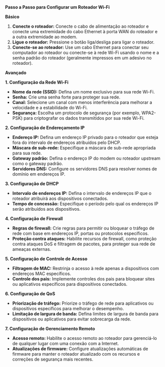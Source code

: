 **Passo a Passo para Configurar um Roteador Wi-Fi**

**Básico**

1. **Conecte o roteador:** Conecte o cabo de alimentação ao roteador e conecte uma extremidade do cabo Ethernet à porta WAN do roteador e a outra extremidade ao modem.
2. **Ligue o roteador:** Pressione o botão liga/desliga para ligar o roteador.
3. **Conecte-se ao roteador:** Use um cabo Ethernet para conectar seu computador ao roteador ou conecte-se à rede Wi-Fi usando o nome e a senha padrão do roteador (geralmente impressos em um adesivo no roteador).

**Avançado**

**1. Configuração da Rede Wi-Fi**

* **Nome da rede (SSID):** Defina um nome exclusivo para sua rede Wi-Fi.
* **Senha:** Crie uma senha forte para proteger sua rede.
* **Canal:** Selecione um canal com menos interferência para melhorar a velocidade e a estabilidade do Wi-Fi.
* **Segurança:** Escolha um protocolo de segurança (por exemplo, WPA2-PSK) para criptografar os dados transmitidos por sua rede Wi-Fi.

**2. Configuração de Endereçamento IP**

* **Endereço IP:** Defina um endereço IP privado para o roteador que esteja fora do intervalo de endereços atribuídos pelo DHCP.
* **Máscara de sub-rede:** Especifique a máscara de sub-rede apropriada para sua rede.
* **Gateway padrão:** Defina o endereço IP do modem ou roteador upstream como o gateway padrão.
* **Servidores DNS:** Configure os servidores DNS para resolver nomes de domínio em endereços IP.

**3. Configuração de DHCP**

* **Intervalo de endereços IP:** Defina o intervalo de endereços IP que o roteador atribuirá aos dispositivos conectados.
* **Tempo de concessão:** Especifique o período pelo qual os endereços IP serão atribuídos aos dispositivos.

**4. Configuração de Firewall**

* **Regras de firewall:** Crie regras para permitir ou bloquear o tráfego de rede com base em endereços IP, portas ou protocolos específicos.
* **Proteção contra ataques:** Habilite recursos de firewall, como proteção contra ataques DoS e filtragem de pacotes, para proteger sua rede de ameaças externas.

**5. Configuração de Controle de Acesso**

* **Filtragem de MAC:** Restrinja o acesso à rede apenas a dispositivos com endereços MAC específicos.
* **Controle dos pais:** Implemente controles dos pais para bloquear sites ou aplicativos específicos para dispositivos conectados.

**6. Configuração de QoS**

* **Priorização de tráfego:** Priorize o tráfego de rede para aplicativos ou dispositivos específicos para melhorar o desempenho.
* **Limitação de largura de banda:** Defina limites de largura de banda para dispositivos ou aplicativos para evitar sobrecarga da rede.

**7. Configuração de Gerenciamento Remoto**

* **Acesso remoto:** Habilite o acesso remoto ao roteador para gerenciá-lo de qualquer lugar com uma conexão com a Internet.
* **Atualizações de firmware:** Configure atualizações automáticas de firmware para manter o roteador atualizado com os recursos e correções de segurança mais recentes.